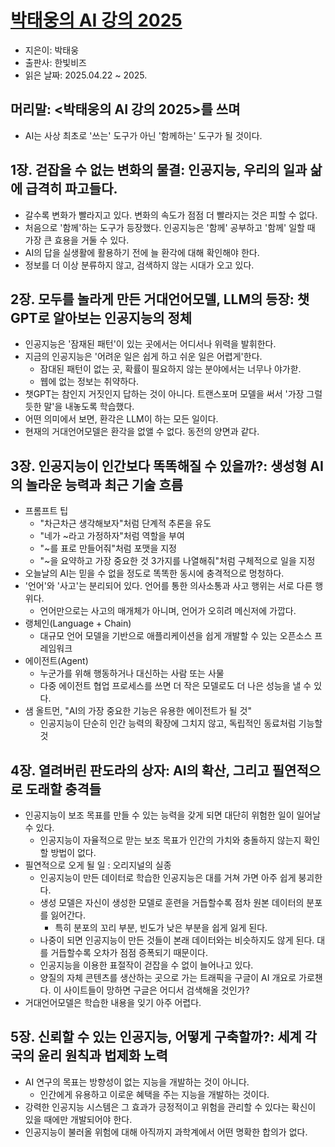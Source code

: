 # [박태웅의 AI 강의 2025](https://search.shopping.naver.com/book/catalog/50274887627?cat_id=50005821&frm=PBOKMOD&query=%EB%B0%95%ED%83%9C%EC%9B%85%EC%9D%98+AI+%EA%B0%95%EC%9D%98+2025&NaPm=ct%3Dma9gqyqw%7Cci%3D644aab034682badff4dcf4fd791133d9d10ad74b%7Ctr%3Dboknx%7Csn%3D95694%7Chk%3D545e11a89bb0fe161b4fb66771be921eb69f3c9d)
- 지은이: 박태웅
- 출판사: 한빛비즈
- 읽은 날짜: 2025.04.22 ~ 2025.

## 머리말: <박태웅의 AI 강의 2025>를 쓰며
- AI는 사상 최초로 '쓰는' 도구가 아닌 '함께하는' 도구가 될 것이다.

## 1장. 걷잡을 수 없는 변화의 물결: 인공지능, 우리의 일과 삶에 급격히 파고들다.
- 갈수록 변화가 빨라지고 있다. 변화의 속도가 점점 더 빨라지는 것은 피할 수 없다.
- 처음으로 '함께'하는 도구가 등장했다. 인공지능은 '함께' 공부하고 '함께' 일할 때 가장 큰 효용을 거둘 수 있다.
- AI의 답을 실생활에 활용하기 전에 늘 환각에 대해 확인해야 한다.
- 정보를 더 이상 분류하지 않고, 검색하지 않는 시대가 오고 있다.

## 2장. 모두를 놀라게 만든 거대언어모델, LLM의 등장: 챗GPT로 알아보는 인공지능의 정체
- 인공지능은 '잠재된 패턴'이 있는 곳에서는 어디서나 위력을 발휘한다.
- 지금의 인공지능은 '어려운 일은 쉽게 하고 쉬운 일은 어렵게'한다.
  - 잠대된 패턴이 없는 곳, 확률이 필요하지 않는 분야에서는 너무나 야가핟.
  - 웹에 없는 정보는 취약하다.
- 챗GPT는 참인지 거짓인지 답하는 것이 아니다. 트랜스포머 모델을 써서 '가장 그럴듯한 말'을 내놓도록 학습했다.
- 어떤 의미에서 보면, 환각은 LLM이 하는 모든 일이다.
- 현재의 거대언어모델은 환각을 없앨 수 없다. 동전의 양면과 같다.

## 3장. 인공지능이 인간보다 똑똑해질 수 있을까?: 생성형 AI의 놀라운 능력과 최근 기술 흐름
- 프롬프트 팁
  - "차근차근 생각해보자"처럼 단계적 추론을 유도
  - "네가 ~라고 가정하자"처럼 역할을 부여
  - "~를 표로 만들어줘"처럼 포맷을 지정
  - "~을 요약하고 가장 중요한 것 3가지를 나열해줘"처럼 구체적으로 일을 지정
- 오늘날의 AI는 믿을 수 없을 정도로 똑똑한 동시에 충격적으로 멍청하다.
- '언어'와 '사고'는 분리되어 있다. 언어를 통한 의사소통과 사고 행위는 서로 다른 행위다.
  - 언어만으로는 사고의 매개체가 아니며, 언어가 오히려 메신저에 가깝다.
- 랭체인(Language + Chain)
  - 대규모 언어 모델을 기반으로 애플리케이션을 쉽게 개발할 수 있는 오픈소스 프레임워크
- 에이전트(Agent)
  - 누군가를 위해 행동하거나 대신하는 사람 또는 사물
  - 다중 에이전트 협업 프로세스를 쓰면 더 작은 모델로도 더 나은 성능을 낼 수 있다.
- 샘 올트먼, "AI의 가장 중요한 기능은 유용한 에이전트가 될 것"
  - 인공지능이 단순히 인간 능력의 확장에 그치지 않고, 독립적인 동료처럼 기능할 것

## 4장. 열려버린 판도라의 상자: AI의 확산, 그리고 필연적으로 도래할 충격들
- 인공지능이 보조 목표를 만들 수 있는 능력을 갖게 되면 대단히 위험한 일이 일어날 수 있다.
  - 인공지능이 자율적으로 맏는 보조 목표가 인간의 가치와 충돌하지 않는지 확인할 방법이 없다.
- 필연적으로 오게 될 일 : 오리지널의 실종
  - 인공지능이 만든 데이터로 학습한 인공지능은 대를 거쳐 가면 아주 쉽게 붕괴한다.
  - 생성 모델은 자신이 생성한 모델로 훈련을 거듭할수록 점차 원본 데이터의 분포를 잃어간다.
    - 특히 분포의 꼬리 부분, 빈도가 낮은 부분을 쉽게 잃게 된다.
  - 나중이 되면 인공지능이 만든 것들이 본래 데이터와는 비슷하지도 않게 된다. 대를 거듭할수록 오차가 점점 증폭되기 때문이다.
  - 인공지능을 이용한 표절작이 걷잡을 수 없이 늘어나고 있다.
  - 양질의 자체 콘텐츠를 생산하는 곳으로 가는 트래픽을 구글이 AI 개요로 가로챈다. 이 사이트들이 망하면 구글은 어디서 검색해올 것인가?
- 거대언어모델은 학습한 내용을 잊기 아주 어렵다.

## 5장. 신뢰할 수 있는 인공지능, 어떻게 구축할까?: 세계 각국의 윤리 원칙과 법제화 노력
- AI 연구의 목표는 방향성이 없는 지능을 개발하는 것이 아니다.
  - 인간에게 유용하고 이로운 혜택을 주는 지능을 개발하는 것이다.
- 강력한 인공지능 시스템은 그 효과가 긍정적이고 위험을 관리할 수 있다는 확신이 있을 때에만 개발되어야 한다.
- 인공지능이 불러올 위험에 대해 아직까지 과학계에서 어떤 명확한 합의가 없다.

